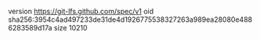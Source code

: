 version https://git-lfs.github.com/spec/v1
oid sha256:3954c4ad497233de31de4d1926775538327263a989ea28080e4886283589d17a
size 10210
